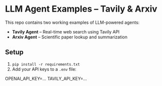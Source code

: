 # LLM Agent Examples – Tavily & Arxiv

This repo contains two working examples of LLM-powered agents:

- **Tavily Agent** – Real-time web search using Tavily API
- **Arxiv Agent** – Scientific paper lookup and summarization

## Setup

1. `pip install -r requirements.txt`
2. Add your API keys to a `.env` file:

OPENAI_API_KEY=...
TAVILY_API_KEY=...